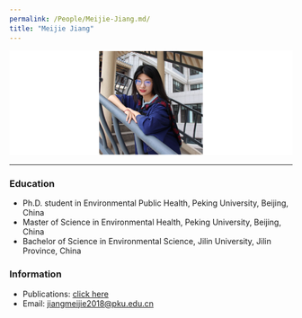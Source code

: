 ```yaml
---
permalink: /People/Meijie-Jiang.md/
title: "Meijie Jiang"
---
```


![](../_pages/jmj.png)

---
### Education

* Ph.D. student in Environmental Public Health, Peking University, Beijing, China
* Master of Science in Environmental Health, Peking University, Beijing, China
* Bachelor of Science in Environmental Science, Jilin University, Jilin Province, China

### Information

* Publications: <a href="https://www.researchgate.net/profile/Meijie-Jiang">click here</a>
* Email: <jiangmeijie2018@pku.edu.cn>